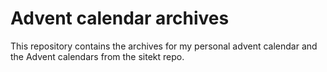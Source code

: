 # Advent calendar archives

This repository contains the archives for my personal advent calendar and the Advent calendars from the sitekt repo.
